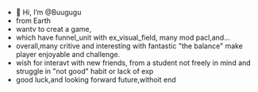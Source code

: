 - 👋 Hi, I’m @Buugugu
- from Earth
- wantv to creat a game,
- which have funnel_unit with ex_visual_field, many mod pacl,and...
- overall,many critive and interesting with fantastic "the balance" make player enjoyable and challenge.
- wish for interavt with new friends, from a student not freely in mind and struggle in "not good" habit or lack of exp
- good luck,and looking forward future,withoit end
<!---
Buugugu/Buugugu is a ✨ special ✨ repository because its `README.md` (this file) appears on your GitHub profile.
You can click the Preview link to take a look at your changes.
--->
